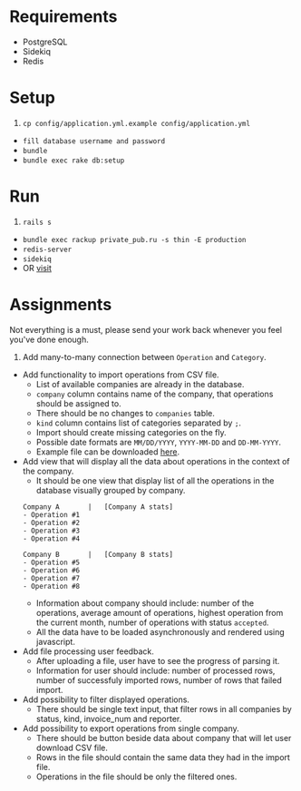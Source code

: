 # Requirements

* PostgreSQL
* Sidekiq
* Redis

# Setup

1. `cp config/application.yml.example config/application.yml`
* `fill database username and password`
* `bundle`
* `bundle exec rake db:setup`

# Run

1. `rails s`
* `bundle exec rackup private_pub.ru -s thin -E production`
* `redis-server`
* `sidekiq`
* OR [visit](http://46.101.217.59:3009/)

# Assignments

Not everything is a must, please send your work back whenever you feel you've done enough.

1. Add many-to-many connection between `Operation` and `Category`.
* Add functionality to import operations from CSV file.
  * List of available companies are already in the database.
  * `company` column contains name of the company, that operations should be assigned to.
  * There should be no changes to `companies` table.
  * `kind` column contains list of categories separated by `;`.
  * Import should create missing categories on the fly.
  * Possible date formats are `MM/DD/YYYY`, `YYYY-MM-DD` and `DD-MM-YYYY`.
  * Example file can be downloaded [here](http://monterail-share.s3.amazonaws.com/ImporterAppExample.csv).
* Add view that will display all the data about operations in the context of the company.
  * It should be one view that display list of all the operations in the database visually grouped by company.
  ```
  Company A       |   [Company A stats]
  - Operation #1
  - Operation #2
  - Operation #3
  - Operation #4

  Company B       |   [Company B stats]
  - Operation #5
  - Operation #6
  - Operation #7
  - Operation #8
  ```
  * Information about company should include: number of the operations, average amount of operations, highest operation from the current month, number of operations with status `accepted`.
  * All the data have to be loaded asynchronously and rendered using javascript.
* Add file processing user feedback.
  * After uploading a file, user have to see the progress of parsing it.
  * Information for user should include: number of processed rows, number of successfuly imported rows, number of rows that failed import.
* Add possibility to filter displayed operations.
  * There should be single text input, that filter rows in all companies by status, kind, invoice_num and reporter.
* Add possibility to export operations from single company.
  * There should be button beside data about company that will let user download CSV file.
  * Rows in the file should contain the same data they had in the import file.
  * Operations in the file should be only the filtered ones.
